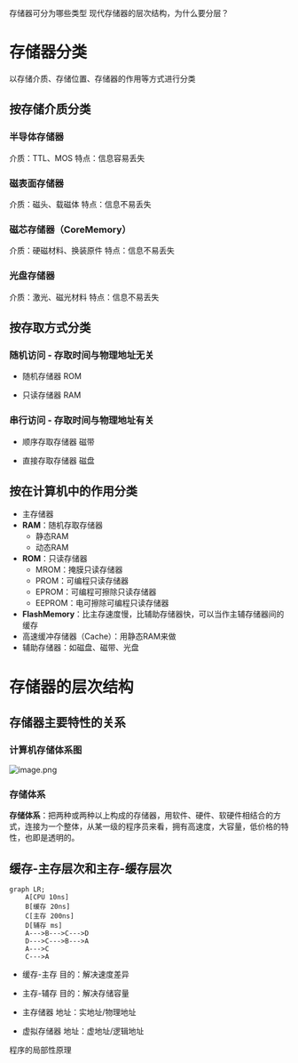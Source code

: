 存储器可分为哪些类型
现代存储器的层次结构，为什么要分层？

# 存储器分类

以存储介质、存储位置、存储器的作用等方式进行分类

## 按存储介质分类

### 半导体存储器

介质：TTL、MOS
特点：信息容易丢失

### 磁表面存储器

介质：磁头、载磁体
特点：信息不易丢失

### 磁芯存储器（CoreMemory）

介质：硬磁材料、换装原件
特点：信息不易丢失

### 光盘存储器

介质：激光、磁光材料
特点：信息不易丢失

## 按存取方式分类

### 随机访问 - 存取时间与物理地址无关

- 随机存储器 ROM

- 只读存储器 RAM

### 串行访问 - 存取时间与物理地址有关

- 顺序存取存储器 磁带

- 直接存取存储器 磁盘

## 按在计算机中的作用分类

- 主存储器
- **RAM**：随机存取存储器
    - 静态RAM
    - 动态RAM
- **ROM**：只读存储器
    - MROM：掩膜只读存储器
    - PROM：可编程只读存储器
    - EPROM：可编程可擦除只读存储器
    - EEPROM：电可擦除可编程只读存储器
- **FlashMemory**：比主存速度慢，比辅助存储器快，可以当作主辅存储器间的缓存
- 高速缓冲存储器（Cache）：用静态RAM来做
- 辅助存储器：如磁盘、磁带、光盘

# 存储器的层次结构

## 存储器主要特性的关系

### 计算机存储体系图

![image.png](../../attachment/4.1image.png)

### 存储体系

**存储体系**：把两种或两种以上构成的存储器，用软件、硬件、软硬件相结合的方式，连接为一个整体，从某一级的程序员来看，拥有高速度，大容量，低价格的特性，也即是透明的。

## 缓存-主存层次和主存-缓存层次


```mermaid
graph LR;
	A[CPU 10ns]
	B[缓存 20ns]
	C[主存 200ns]
	D[辅存 ms]
	A--->B--->C--->D
	D--->C--->B--->A
	A--->C
	C--->A
```

- 缓存-主存
目的：解决速度差异

- 主存-辅存
目的：解决存储容量

- 主存储器
地址：实地址/物理地址

- 虚拟存储器
地址：虚地址/逻辑地址

程序的局部性原理

